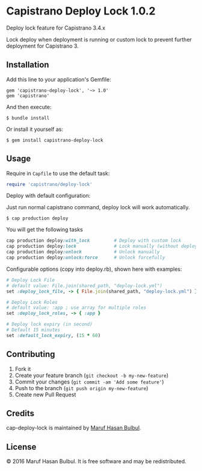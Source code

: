 # Capistrano Deploy Lock 1.0.2

Deploy lock feature for Capistrano 3.4.x

Lock deploy when deployment is running or custom lock to prevent further deployment for Capistrano 3.

## Installation

Add this line to your application's Gemfile:

    gem 'capistrano-deploy-lock', '~> 1.0'
    gem 'capistrano'

And then execute:

    $ bundle install

Or install it yourself as:

    $ gem install capistrano-deploy-lock

## Usage

Require in `Capfile` to use the default task:

```ruby
require 'capistrano/deploy-lock'
```

Deploy with default configuration:

Just run normal capistrano command, deploy lock will work automatically. 
    
    $ cap production deploy
    
You will get the following tasks

```ruby
cap production deploy:with_lock         # Deploy with custom lock
cap production deploy:lock              # Lock manually (without deploy)
cap production deploy:unlock            # Unlock manually
cap production deploy:unlock:force      # Unlock forcefully
```
    
Configurable options (copy into deploy.rb), shown here with examples:

```ruby
# Deploy Lock File
# default value: File.join(shared_path, "deploy-lock.yml")
set :deploy_lock_file, -> { File.join(shared_path, "deploy-lock.yml") }

# Deploy Lock Roles
# default value: :app ; use array for multiple roles
set :deploy_lock_roles, -> { :app }

# Deploy lock expiry (in second)
# Default 15 minutes
set :default_lock_expiry, (15 * 60)
```

## Contributing

1. Fork it
2. Create your feature branch (`git checkout -b my-new-feature`)
3. Commit your changes (`git commit -am 'Add some feature'`)
4. Push to the branch (`git push origin my-new-feature`)
5. Create new Pull Request

## Credits

cap-deploy-lock is maintained by [Maruf Hasan Bulbul](http://www.mhbweb.com).

## License

© 2016 Maruf Hasan Bulbul. It is free software and may be redistributed.
